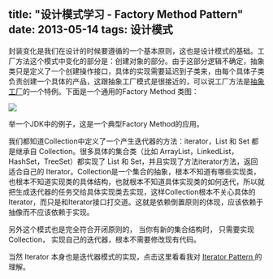 title: "设计模式学习 - Factory Method Pattern"
date: 2013-05-14
tags: 设计模式
---

封装变化是我们在设计的时候要遵循的一个基本原则，这也是设计模式的基础。工厂方法这个模式中变化的部分是：创建对象的部分。由于这部分逻辑不确定，抽象类只是定义了一个创建操作接口，具体的实现需要延迟到子类来，由每个具体子类负责创建一个具体的产品，这跟抽象工厂模式是很接近的，可以说工厂方法是<a href="/abstract-factory-pattern.html">抽象工厂</a>的一个特例。下面是一个通用的Factory Method 类图：

![](/images/factory-method.jpg)<!--more-->

举一个JDK中的例子，这是一个典型Factory Method的应用。

我们都知道Collection中定义了一个产生迭代器的方法：iterator，List 和 Set 都是继承自 Collection。很多具体的集合类（比如 ArrayList，LinkedList，HashSet，TreeSet）都实现了 List 和 Set，并且实现了方法iterator方法，返回适合自己的 Iterator。Collection是一个集合的抽象，根本不知道有哪些实现类，也根本不知道实现类的具体结构，也就根本不知道具体实现类的如何迭代，所以就把生成迭代器的任务交给具体实现类去实现，这样Collection根本不关心具体的Iterator，而只是和Iterator接口打交道。这就是依赖倒置原则的体现，应该依赖于抽像而不应该依赖于实现。

另外这个模式也是完全符合开闭原则的， 当你有新的集合结构时， 只需要实现Collection， 实现自己的迭代器，根本不需要修改现有代码。

当然 Iterator 本身也是迭代器模式的实现，点击这里看看我对 [ Iterator Pattern ](/iterator-pattern.html) 的理解。